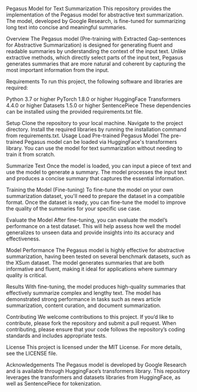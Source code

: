 Pegasus Model for Text Summarization
This repository provides the implementation of the Pegasus model for abstractive text summarization. The model, developed by Google Research, is fine-tuned for summarizing long text into concise and meaningful summaries.

Overview
The Pegasus model (Pre-training with Extracted Gap-sentences for Abstractive Summarization) is designed for generating fluent and readable summaries by understanding the context of the input text. Unlike extractive methods, which directly select parts of the input text, Pegasus generates summaries that are more natural and coherent by capturing the most important information from the input.

Requirements
To run this project, the following software and libraries are required:

Python 3.7 or higher
PyTorch 1.8.0 or higher
HuggingFace Transformers 4.4.0 or higher
Datasets 1.5.0 or higher
SentencePiece
These dependencies can be installed using the provided requirements.txt file.

Setup
Clone the repository to your local machine.
Navigate to the project directory.
Install the required libraries by running the installation command from requirements.txt.
Usage
Load Pre-trained Pegasus Model
The pre-trained Pegasus model can be loaded via HuggingFace's transformers library. You can use the model for text summarization without needing to train it from scratch.

Summarize Text
Once the model is loaded, you can input a piece of text and use the model to generate a summary. The model processes the input text and produces a concise summary that captures the essential information.

Training the Model (Fine-tuning)
To fine-tune the model on your own summarization dataset, you'll need to prepare the dataset in a compatible format. Once the dataset is ready, you can fine-tune the model to improve the quality of the summaries for your specific use case.

Evaluate the Model
After fine-tuning, you can evaluate the model’s performance on a test dataset. This will help assess how well the model generalizes to unseen data and provide insights into its accuracy and effectiveness.

Model Performance
The Pegasus model is highly effective for abstractive summarization, having been tested on several benchmark datasets, such as the XSum dataset. The model generates summaries that are both informative and fluent, making it ideal for applications where summary quality is critical.

Results
With fine-tuning, the model produces high-quality summaries that effectively summarize complex and lengthy text. The model has demonstrated strong performance in tasks such as news article summarization, content curation, and document summarization.

Contributing
We welcome contributions to this project. If you’d like to contribute, please fork the repository and submit a pull request. When contributing, please ensure that your code follows the repository’s coding standards and includes appropriate tests.

License
This project is licensed under the MIT License. For more details, see the LICENSE file.

Acknowledgements
The Pegasus model is developed by Google Research and is available through HuggingFace’s transformers library.
This repository leverages the transformers and datasets libraries from HuggingFace, as well as SentencePiece for tokenization.

